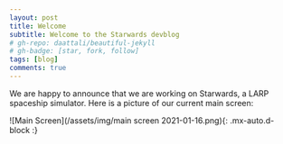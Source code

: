 ```yaml
---
layout: post
title: Welcome
subtitle: Welcome to the Starwards devblog
# gh-repo: daattali/beautiful-jekyll
# gh-badge: [star, fork, follow]
tags: [blog]
comments: true
---
```

We are happy to announce that we are working on Starwards, a LARP spaceship simulator.
Here is a picture of our current main screen:

![Main Screen](/assets/img/main screen 2021-01-16.png){: .mx-auto.d-block :}
